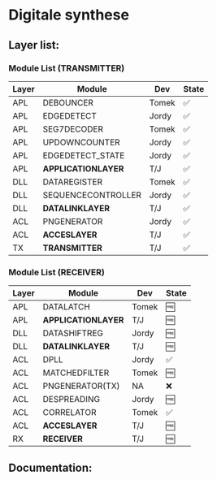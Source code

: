 # Digitale synthese

## Layer list:

### Module List (TRANSMITTER)

| Layer   | Module                        | Dev             | State              |
| ------- | ----------------------------- | --------------- | -------------------|
| APL     | DEBOUNCER		          | Tomek           | :white_check_mark: |
| APL     | EDGEDETECT                    | Jordy           | :white_check_mark: |
| APL     | SEG7DECODER                   | Tomek           | :white_check_mark: |
| APL     | UPDOWNCOUNTER                 | Jordy           | :white_check_mark: |
| APL     | EDGEDETECT_STATE              | Jordy           | :white_check_mark: |
| APL     | **APPLICATIONLAYER**          | T/J             | :white_check_mark: |
| DLL     | DATAREGISTER	          | Tomek           | :white_check_mark: |
| DLL     | SEQUENCECONTROLLER            | Jordy           | :white_check_mark: |
| DLL     | **DATALINKLAYER**             | T/J             | :white_check_mark: |
| ACL	  | PNGENERATOR		          | Jordy           | :white_check_mark: |
| ACL     | **ACCESLAYER**	          | T/J	            | :white_check_mark: |
| TX      | **TRANSMITTER**               | T/J             | :white_check_mark: |

### Module List (RECEIVER)

| Layer   | Module                        | Dev             | State       	 |
| ------- | ----------------------------- | --------------- | -------------------|
| APL     | DATALATCH                     | Tomek           | :free:      	 |
| APL     | **APPLICATIONLAYER**          | T/J             | :free:      	 |
| DLL     | DATASHIFTREG	          | Jordy           | :free:      	 |
| DLL     | **DATALINKLAYER**             | T/J             | :free:       	 |
| ACL     | DPLL                          | Jordy           | :white_check_mark: |
| ACL     | MATCHEDFILTER	          | Tomek           | :free:      	 |
| ACL     | PNGENERATOR(TX)               | NA              | :x:         	 |
| ACL     | DESPREADING			  | Jordy           | :free:       	 |
| ACL     | CORRELATOR		          | Tomek           | :white_check_mark: |
| ACL     | **ACCESLAYER**                | T/J             | :free:       	 |
| RX      | **RECEIVER**                  | T/J             | :free:       	 |

## Documentation:


